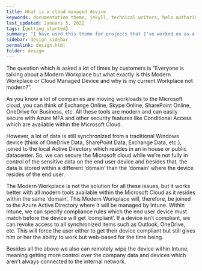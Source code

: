 ```yaml
---
title: What is a cloud managed device
keywords: documentation theme, jekyll, technical writers, help authoring tools, hat replacements
last_updated: Januari 5, 2022
tags: [getting_started]
summary: "I have used this theme for projects that I've worked on as a professional technical writer."
sidebar: design_sidebar
permalink: design.html
folder: desigm
---
```


The question which is asked a lot of times by customers is “Everyone is talking about a Modern Workplace but what exactly is this Modern Workplace or Cloud Managed Device and why is my current Workplace not modern?”.

As you know a lot of companies are moving workloads to the Microsoft cloud, you can think of Exchange Online, Skype Online, SharePoint Online, OneDrive for Business, etc. All these tools are modern and can easily secure with Azure MFA and other security features like Conditional Access which are available within the Microsoft Cloud.

However, a lot of data is still synchronized from a traditional Windows device (think of OneDrive Data, SharePoint Data, Exchange Data, etc.), joined to the local Active Directory which resides in an in house or public datacenter. So, we can secure the Microsoft cloud while we’re not fully in control of the sensitive data on the end user device and besides that, the data is stored within a different ‘domain’ than the ‘domain’ where the device resides of the end user.

The Modern Workplace is not the solution for all these issues, but it works better with all modern tools available within the Microsoft Cloud as it resides within the same ‘domain’. This Modern Workplace will, therefore, be joined to the Azure Active Directory where it will be managed by Intune. Within Intune, we can specify compliance rules which the end user device must match before the device will get ‘compliant’. If a device isn’t compliant, we can revoke access to all synchronized items such as Outlook, OneDrive, etc. This will force the user either to get their device compliant but still gives him or her the ability to work but web-based for the time being.

Besides all the above we also can remotely wipe the device within Intune, meaning getting more control over the company data and devices which aren’t always connected to the internal network.
